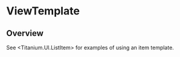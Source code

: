 # ViewTemplate

<ProxySummary/>

## Overview

See <Titanium.UI.ListItem> for examples of using an item template.

<ApiDocs/>
